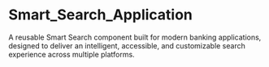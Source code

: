 # Smart_Search_Application
A reusable Smart Search component built for modern banking applications, designed to deliver an intelligent, accessible, and customizable search experience across multiple platforms.
